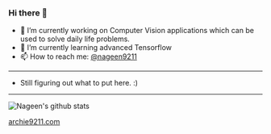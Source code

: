 ### Hi there 👋

- 🔭 I’m currently working on Computer Vision applications which can be used to solve daily life problems.
- 🌱 I’m currently learning advanced Tensorflow
- 📫 How to reach me: [@nageen9211](https://twitter.com/nageen9211)

---
- Still figuring out what to put here. :)
---

![Nageen's github stats](https://github-readme-stats.vercel.app/api?username=archie9211)


[archie9211.com](https://archie9211.com)

